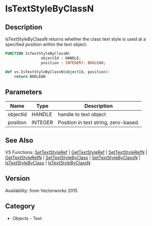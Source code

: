 # IsTextStyleByClassN

## Description
IsTextStyleByClassN returns whether the class text style is used at a specified position within the text object.

```pascal
FUNCTION IsTextStyleByClassN(
				objectId : HANDLE;
				position : INTEGER): BOOLEAN;
```

```python
def vs.IsTextStyleByClassN(objectId, position):
    return BOOLEAN
```

## Parameters
|Name|Type|Description|
|---|---|---|
|objectId|HANDLE|handle to text object|
|position|INTEGER|Position in text string, zero-based.|

## See Also
VS Functions:
[SetTextStyleRef](SetTextStyleRef.md) 
| [GetTextStyleRef](GetTextStyleRef.md) 
| [SetTextStyleRefN](SetTextStyleRefN.md) 
| [GetTextStyleRefN](GetTextStyleRefN.md) 
| [SetTextStyleByClass](SetTextStyleByClass.md) 
| [SetTextStyleByClassN](SetTextStyleByClassN.md) 
| [IsTextStyleByClass](IsTextStyleByClass.md) 
| [IsTextStyleByClassN](IsTextStyleByClassN.md)

## Version
Availability: from Vectorworks 2015

## Category
* Objects - Text

